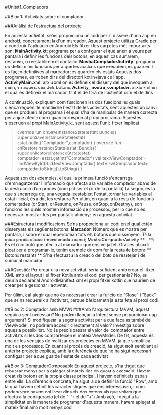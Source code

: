 #Unitat1_Comptadors

##Bloc 1: Activitats sobre el comptador

###Anàlisi de l'estructura del projecte

En aquesta activitat, se'ns proporciona un codi per al disseny d'una app en android, concretament la d'un marcador.
Aquest projecte utilitza Gradle per a construir l'aplicació en Android
Els fitxer i les carpetes més importants son:
**MainActivity.kt**: programa per a configurar el que anem a veure per pantalla i definir les funcions dels botons, en aquest cas sumarem, restarem, o reestablirem el contador
**MostraComptadorActivity**: programa on definim les funcions per a que les accions que executem, es guarden i es façen definitives al marcador; es guarden els estats
Aquests dos programes, es troben dins del directori kotlin+java de l'app.
**ActivityMain.xml**: arxiu xml on es defineix el disseny del que invoquem al main, en aquest cas dels botons. 
**Activity_mostra_comptador**: arxiu xml en el qual es defineix el marcador, tant el de fora de l'activitat com el de dins

A continuació, expliquem com funcionen les dos funcions les quals s'encarreguen de mantindre l'estat de les activitats, sent aquestes un canvi que es produeix al programa i el qual s'ha de manipular de manera correcta per a que afecte com i quan correspon al propi programa. Aquestes s'escriuen al propi MainActivity.kt, sent aquest l'unic fitxer implicat

>    override fun onSaveInstanceState(estat: Bundle){
>        super.onSaveInstanceState(estat)
>        estat.putInt("Comptador",comptador)
>    }
>    override fun onRestoreInstanceState(estat: Bundle){
>        super.onRestoreInstanceState(estat)
>        comptador=estat.getInt("Comptador")
>        val textViewComptador = findViewById<TextView>(R.id.textViewComptador)
>        textViewComptador.text= comptador.toString().toString()
>    }

Aquest son dos exemples, el qual la primera funció s'encarrega d'emmagatzemar l'informació que afecta a la variable comptador abans de la destrucció d'un procés (com pot ser el gir de la pantalla)
La segon, es la que s'encarrega de, una vegada reestablert l'estat, tornar les variables al estat inicial, és a dir, les restaura
Per últim, en quant a la resta de funcions comentades (onStart, onResume, onPause, onStop, onDestroy), son funcions les quals mostren informació de processos, per lo que no és necessari mostrar-les per pantalla almenys en aquesta activitat.


###Estructura i modificacions
Se'ns proporciona un codi en el qual estàn dissenyats els següents botons:
**Marcador**: Número que es mostra per pantalla, i sobre el qual repercutiràn tots els botons que dissenyem. Té la seua propia classe (mencionada abans); MostraComptadorActivity
** - **: És el únic botó que afecta al marcador que ens ve ja fet. Gràcies al codi picat per a programar-lo, tenim exemple de com fer la resta de botons
** Botons restants ** S'ha efectuat a la creació del boto de resetejar i de sumar al marcador

###Questió: Per crear una nova activitat, seria suficient amb crear el fitxer XML amb el layout i el fitxer Kotlin amb el codi per gestionar-la?
No, es deuria declarar al AndroidManifest.xml el propi fitxer kotlin que hauríem de crear per a gestionar l'activitat.

Per últim, cal afegir que no és necessari crear la funcio de "Close" i "Back" que se'ns requereix a l'activitat, perque bàsicametn ja esta feta al propi codi 

##Bloc 2: Comptador amb MVVN
###Amb l'arquitectura MVVM, aquest seguiria sent necessari? No podem llançar la Intent sense proporcionar cap argument? Si modifiquem la segona activitat per a que faça ús també del ViewModel, no podriem accedir directament al valor? Investiga sobre aquesta possibilitat.
No és precís passar el valor del comptador entre activitats si les dos comparteixen el mateix ViewModel. De fet, aquesta és una de les ventajes de realitzar els projectes en MVVM, ja que simplifica molt els processos.
En quant al procés de creació, ha sigut molt semblant al anterior projecte explicat, amb la diferència de que no ha sigut necessari configuar per a que guarde l'estat de cada activitat

##Bloc 3: ComptadorComposable
En aquest projecte, s'ha tingut que rebuscar menys per a aplegar al mateix lloc en quant a execució. 
Havem creat els botons en la propia classe principal, i havem definit els espais entre ells.
La diferencia concreta, ha sigut la de definir la funció "Row", amb la qual havem definit les característiques que ens interessaven, i com podem vore havem col·locat dins els dos botons als que volíem que afectara la configuracio (el de "-" i el de "+")
Amb açò, i degut a la simplicitat en la manera de programar d'aquesta manera, havem aplegat al mateix final amb molt menys codi

